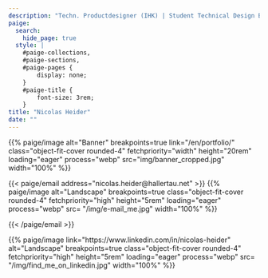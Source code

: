 ```yaml
---
description: "Techn. Productdesigner (IHK) | Student Technical Design B. Sc. "
paige:
  search:
    hide_page: true
  style: |
    #paige-collections,
    #paige-sections,
    #paige-pages {
        display: none;
    }
    #paige-title {
        font-size: 3rem;
    }
title: "Nicolas Heider"
date: ""
---
```


<p>{{% paige/image alt="Banner" breakpoints=true link="/en/portfolio/" class="object-fit-cover rounded-4" fetchpriority="width" height="20rem" loading="eager" process="webp" src="img/banner_cropped.jpg" width="100%" %}} </p>

<p>{{< paige/email address="nicolas.heider@hallertau.net" >}} {{% paige/image  alt="Landscape" breakpoints=true class="object-fit-cover rounded-4" fetchpriority="high" height="5rem" loading="eager" process="webp" src= "/img/e-mail_me.jpg" width="100%" %}}</p>{{< /paige/email >}}

<p>{{% paige/image link="https://www.linkedin.com/in/nicolas-heider" alt="Landscape" breakpoints=true class="object-fit-cover rounded-4" fetchpriority="high" height="5rem" loading="eager" process="webp" src= "/img/find_me_on_linkedin.jpg" width="100%" %}}</p>



